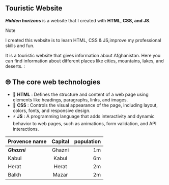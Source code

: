 ## Touristic Website

***Hidden horizons*** is a website that I created with **HTML, CSS, and JS**. <br> 
> [!Note]
> I created this website is to learn HTML, CSS & JS,improve my professional skills and fun.

It is a touristic website that gives information about Afghanistan. Here you can find information about different places like cities, mountains, lakes, and deserts. :

## 🌐 The core web technologies

- 📄 **HTML** : Defines the structure and content of a web page using elements like headings, paragraphs, links, and images.
- 🎨 **CSS** : Controls the visual appearance of the page, including layout, colors, fonts, and responsive design.
- ⚡ **JS** : A programming language that adds interactivity and dynamic behavior to web pages, such as animations, form validation, and API interactions.

|Provence name|Capital| population|
|:-----|:-----:|-----:|
|***Ghazni***|Ghazni| 1m|
|Kabul| Kabul| 6m|
|Herat| Herat| 2m|
|Balkh| Mazar| 2m|


